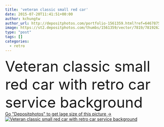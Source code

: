 ```yaml
---
title: 'veteran classic small red car'
date: 2015-07-20T11:41:51+00:00
author: kchungtw
author_url: http://depositphotos.com/portfolio-1561359.html?ref=64678756
image: https://st2.depositphotos.com/thumbs/1561359/vector/7819/78192628/api_thumb_450.jpg?forcejpeg=true
type: "post"
tags: []
categories: 
  - retro
---
```

<div aling="center">
            <font size="60"> Veteran classic small red car with retro car service background</font>   
</div>
<div>
    <a href='https://depositphotos.com/78192628/stock-illustration-veteran-classic-small-red-car.html?ref=64678756' target=_blank > Go "Depositphotos" to get lage size of this picture ->
        <img href='https://depositphotos.com/78192628/stock-illustration-veteran-classic-small-red-car.html?ref=64678756' src='https://st2.depositphotos.com/1561359/7819/v/950/depositphotos_78192628-stock-illustration-veteran-classic-small-red-car.jpg?forcejpeg=true' alt='Veteran classic small red car with retro car service background' >
    </a>
</div>
